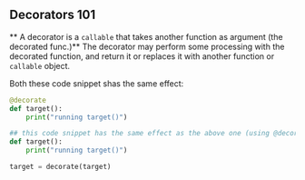 ## Decorators 101

** A decorator is a `callable` that takes another function as argument (the decorated func.)**
The decorator may perform some processing with the decorated function, 
and return it or replaces it with another function or `callable` object.

Both these code snippet shas the same effect:
```python
@decorate
def target():
    print("running target()")
```
```python
## this code snippet has the same effect as the above one (using @decorate decorator)
def target():
    print("running target()")

target = decorate(target)
```

